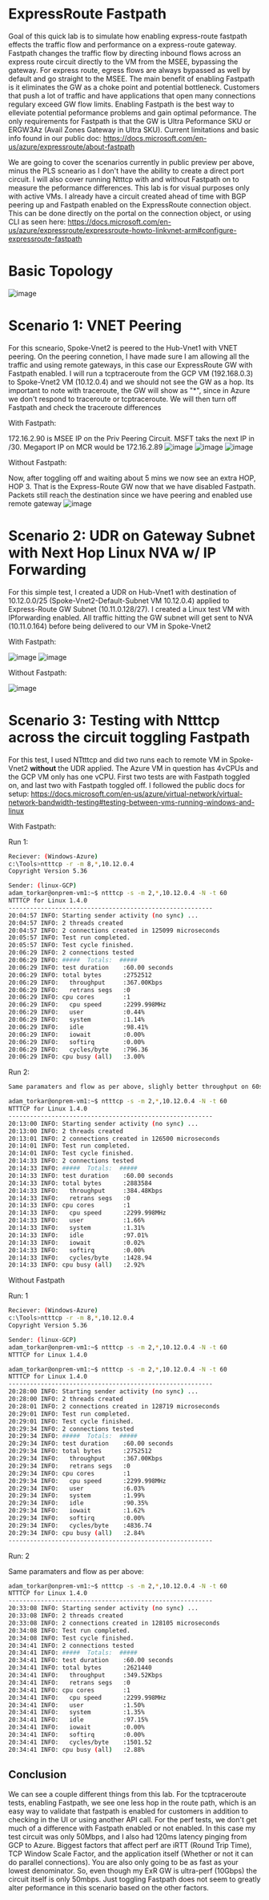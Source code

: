 # ExpressRoute Fastpath

Goal of this quick lab is to simulate how enabling express-route fastpath effects the traffic flow and performance on a express-route gateway. Fastpath changes the traffic flow by directing inbound flows across an express route circuit directly to the VM from the MSEE, bypassing the gateway. For express route, egress flows are always bypassed as well by default and go straight to the MSEE. The main benefit of enabling Fastpath is it eliminates the GW as a choke point and potential bottleneck. Customers that push a lot of traffic and have applications that open many connections regulary exceed GW flow limits. Enabling Fastpath is the best way to elleviate potential peformance problems and gain optimal peformance. The only requirements for Fastpath is that the GW is Ultra Peformance SKU or ERGW3Az (Avail Zones Gateway in Ultra SKU). Current limitations and basic info found in our public doc:
https://docs.microsoft.com/en-us/azure/expressroute/about-fastpath

We are going to cover the scenarios currently in public preview per above, minus the PLS scneario as I don't have the ability to create a direct port circuit. I will also cover running Ntttcp with and without Fastpath on to measure the peformance differences. This lab is for visual purposes only with active VMs. I already have a circuit created ahead of time with BGP peering up and Fastpath enabled on the ExpressRoute connection object. This can be done directly on the portal on the connection object, or using CLI as seen here: https://docs.microsoft.com/en-us/azure/expressroute/expressroute-howto-linkvnet-arm#configure-expressroute-fastpath

# Basic Topology
![image](https://user-images.githubusercontent.com/55964102/183462330-b9c8b451-3cc1-42b2-a810-096658deca47.png)


# Scenario 1: VNET Peering
For this scneario, Spoke-Vnet2 is peered to the Hub-Vnet1 with VNET peering. On the peering connetion, I have made sure I am allowing all the traffic and using remote gateways, in this case our ExpressRoute GW with Fastpath enabled. I will run a tcptraceroute from the GCP VM (192.168.0.3) to Spoke-Vnet2 VM (10.12.0.4) and we should not see the GW as a hop. Its important to note with traceroute, the GW will show as "*", since in Azure we don't respond to traceroute or tcptraceroute. We will then turn off Fastpath and check the traceroute differences

With Fastpath:

172.16.2.90 is MSEE IP on the Priv Peering Circuit. MSFT taks the next IP in /30. Megaport IP on MCR would be 172.16.2.89
![image](https://user-images.githubusercontent.com/55964102/183224651-b0944d34-bcbb-4e0d-afe4-d69f42e1878a.png)
![image](https://user-images.githubusercontent.com/55964102/183463526-fb92365d-dacb-4186-ae16-0eb6e082475a.png)
![image](https://user-images.githubusercontent.com/55964102/183465038-8a93ccfc-dee1-434f-a5f5-b709257dd6d1.png)


Without Fastpath:

Now, after toggling off and waiting about 5 mins we now see an extra HOP, HOP 3. That is the Express-Route GW now that we have disabled Fastpath. Packets still reach the destination since we have peering and enabled use remote gateway
![image](https://user-images.githubusercontent.com/55964102/183219938-fc8b5c86-0528-447d-9dfc-7456f7735d9b.png)

# Scenario 2: UDR on Gateway Subnet with Next Hop Linux NVA w/ IP Forwarding

For this simple test, I created a UDR on Hub-Vnet1 with destination of 10.12.0.0/25 (Spoke-Vnet2-Default-Subnet VM 10.12.0.4) applied to Express-Route GW Subnet (10.11.0.128/27). I created a Linux test VM with IPforwarding enabled. All traffic hitting the GW subnet will get sent to NVA (10.11.0.164) before being delivered to our VM in Spoke-Vnet2

With Fastpath:

![image](https://user-images.githubusercontent.com/55964102/183224508-a304ed43-81f9-4b29-9786-379049856857.png)
![image](https://user-images.githubusercontent.com/55964102/183464302-9bcc53a3-9bd2-4d2f-b735-fa4c6b4205f7.png)

Without Fastpath:

![image](https://user-images.githubusercontent.com/55964102/183224719-1080faa6-4158-474c-9b46-c691d5b032a5.png)

# Scenario 3: Testing with Ntttcp across the circuit toggling Fastpath
For this test, I used NTtttcp and did two runs each to remote VM in Spoke-Vnet2 **without** the UDR applied. The Azure VM in question has 4vCPUs and the GCP VM only has one vCPU. First two tests are with Fastpath toggled on, and last two with Fastpath toggled off. I followed the public docs for setup: https://docs.microsoft.com/en-us/azure/virtual-network/virtual-network-bandwidth-testing#testing-between-vms-running-windows-and-linux

With Fastpath:

Run 1:
```bash
Reciever: (Windows-Azure)
c:\Tools>ntttcp -r -m 8,*,10.12.0.4
Copyright Version 5.36

Sender: (linux-GCP)
adam_torkar@onprem-vm1:~$ ntttcp -s -m 2,*,10.12.0.4 -N -t 60
NTTTCP for Linux 1.4.0
---------------------------------------------------------
20:04:57 INFO: Starting sender activity (no sync) ...
20:04:57 INFO: 2 threads created
20:04:57 INFO: 2 connections created in 125099 microseconds
20:05:57 INFO: Test run completed.
20:05:57 INFO: Test cycle finished.
20:06:29 INFO: 2 connections tested
20:06:29 INFO: #####  Totals:  #####
20:06:29 INFO: test duration    :60.00 seconds
20:06:29 INFO: total bytes      :2752512
20:06:29 INFO:   throughput     :367.00Kbps
20:06:29 INFO:   retrans segs   :0
20:06:29 INFO: cpu cores        :1
20:06:29 INFO:   cpu speed      :2299.998MHz
20:06:29 INFO:   user           :0.44%
20:06:29 INFO:   system         :1.14%
20:06:29 INFO:   idle           :98.41%
20:06:29 INFO:   iowait         :0.00%
20:06:29 INFO:   softirq        :0.00%
20:06:29 INFO:   cycles/byte    :796.36
20:06:29 INFO: cpu busy (all)   :3.00%
```
Run 2:
```bash
Same paramaters and flow as per above, slighly better throughput on 60s run

adam_torkar@onprem-vm1:~$ ntttcp -s -m 2,*,10.12.0.4 -N -t 60
NTTTCP for Linux 1.4.0
---------------------------------------------------------
20:13:00 INFO: Starting sender activity (no sync) ...
20:13:00 INFO: 2 threads created
20:13:01 INFO: 2 connections created in 126500 microseconds
20:14:01 INFO: Test run completed.
20:14:01 INFO: Test cycle finished.
20:14:33 INFO: 2 connections tested
20:14:33 INFO: #####  Totals:  #####
20:14:33 INFO: test duration    :60.00 seconds
20:14:33 INFO: total bytes      :2883584
20:14:33 INFO:   throughput     :384.48Kbps
20:14:33 INFO:   retrans segs   :0
20:14:33 INFO: cpu cores        :1
20:14:33 INFO:   cpu speed      :2299.998MHz
20:14:33 INFO:   user           :1.66%
20:14:33 INFO:   system         :1.31%
20:14:33 INFO:   idle           :97.01%
20:14:33 INFO:   iowait         :0.02%
20:14:33 INFO:   softirq        :0.00%
20:14:33 INFO:   cycles/byte    :1428.94
20:14:33 INFO: cpu busy (all)   :2.92%
```
Without Fastpath

Run: 1

```bash
Reciever: (Windows-Azure)
c:\Tools>ntttcp -r -m 8,*,10.12.0.4
Copyright Version 5.36

Sender: (linux-GCP)
adam_torkar@onprem-vm1:~$ ntttcp -s -m 2,*,10.12.0.4 -N -t 60
NTTTCP for Linux 1.4.0

adam_torkar@onprem-vm1:~$ ntttcp -s -m 2,*,10.12.0.4 -N -t 60
NTTTCP for Linux 1.4.0
---------------------------------------------------------
20:28:00 INFO: Starting sender activity (no sync) ...
20:28:00 INFO: 2 threads created
20:28:01 INFO: 2 connections created in 128719 microseconds
20:29:01 INFO: Test run completed.
20:29:01 INFO: Test cycle finished.
20:29:34 INFO: 2 connections tested
20:29:34 INFO: #####  Totals:  #####
20:29:34 INFO: test duration    :60.00 seconds
20:29:34 INFO: total bytes      :2752512
20:29:34 INFO:   throughput     :367.00Kbps
20:29:34 INFO:   retrans segs   :0
20:29:34 INFO: cpu cores        :1
20:29:34 INFO:   cpu speed      :2299.998MHz
20:29:34 INFO:   user           :6.03%
20:29:34 INFO:   system         :1.99%
20:29:34 INFO:   idle           :90.35%
20:29:34 INFO:   iowait         :1.62%
20:29:34 INFO:   softirq        :0.00%
20:29:34 INFO:   cycles/byte    :4836.74
20:29:34 INFO: cpu busy (all)   :2.84%
---------------------------------------------------------
```

Run: 2

Same paramaters and flow as per above:

```bash
adam_torkar@onprem-vm1:~$ ntttcp -s -m 2,*,10.12.0.4 -N -t 60
NTTTCP for Linux 1.4.0
---------------------------------------------------------
20:33:08 INFO: Starting sender activity (no sync) ...
20:33:08 INFO: 2 threads created
20:33:08 INFO: 2 connections created in 128105 microseconds
20:34:08 INFO: Test run completed.
20:34:08 INFO: Test cycle finished.
20:34:41 INFO: 2 connections tested
20:34:41 INFO: #####  Totals:  #####
20:34:41 INFO: test duration    :60.00 seconds
20:34:41 INFO: total bytes      :2621440
20:34:41 INFO:   throughput     :349.52Kbps
20:34:41 INFO:   retrans segs   :0
20:34:41 INFO: cpu cores        :1
20:34:41 INFO:   cpu speed      :2299.998MHz
20:34:41 INFO:   user           :1.50%
20:34:41 INFO:   system         :1.35%
20:34:41 INFO:   idle           :97.15%
20:34:41 INFO:   iowait         :0.00%
20:34:41 INFO:   softirq        :0.00%
20:34:41 INFO:   cycles/byte    :1501.52
20:34:41 INFO: cpu busy (all)   :2.88%
```

## Conclusion
We can see a couple different things from this lab. For the tcptraceroute tests, enabling Fastpath, we see one less hop in the route path, which is an easy way to validate that fastpath is enabled for customers in addition to checking in the UI or using another API call. For the perf tests, we don't get much of a difference with Fastpath enabled or not enabled. In this case my test circuit was only 50Mbps, and I also had 120ms latency pinging from GCP to Azure. Biggest factors that affect perf are iRTT (Round Trip Time), TCP Window Scale Factor, and the application itself (Whether or not it can do parallel connections). You are also only going to be as fast as your lowest denominator. So, even though my ExR GW is ultra-perf (10Gbps) the circuit itself is only 50mbps. Just toggling Fastpath does not seem to greatly alter peformance in this scenario based on the other factors.

